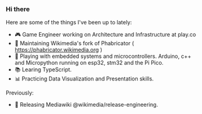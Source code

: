 ### Hi there 

Here are some of the things I've been up to lately:
- 🎮 Game Engineer working on Architecture and Infrastructure at play.co
- 🔭 Maintaining Wikimedia's fork of Phabricator ( https://phabricator.wikimedia.org )
- 🌱 Playing with embedded systems and microcontrollers. Arduino, c++ and Micropython running on esp32, stm32 and the Pi Pico.
- 📚 Learing TypeScript.
- 📊 Practicing Data Visualization and Presentation skills.

Previously:

- 🚢 Releasing Mediawiki @wikimedia/release-engineering.
